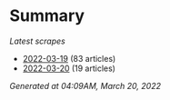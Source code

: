 # Summary
*Latest scrapes*
* [2022-03-19](https://github.com/nuuuwan/news_lk/blob/data/news_lk.2022-03-19.json) (83 articles)
* [2022-03-20](https://github.com/nuuuwan/news_lk/blob/data/news_lk.2022-03-20.json) (19 articles)

*Generated at 04:09AM, March 20, 2022*